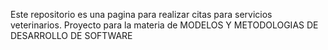 Este repositorio es una pagina para realizar citas para servicios veterinarios.
Proyecto para la materia de MODELOS Y METODOLOGIAS DE DESARROLLO DE SOFTWARE
